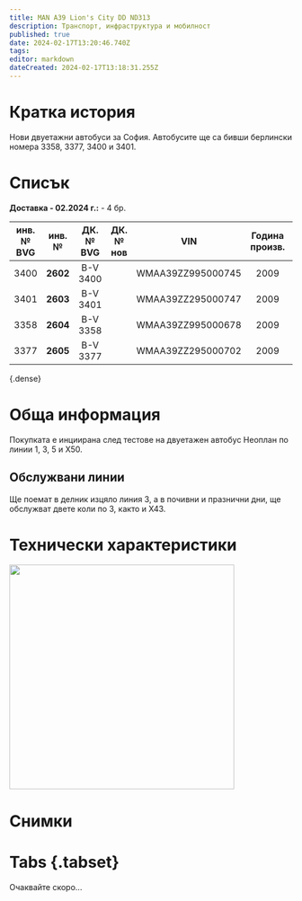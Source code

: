 ```yaml
---
title: MAN A39 Lion's City DD ND313
description: Транспорт, инфраструктура и мобилност
published: true
date: 2024-02-17T13:20:46.740Z
tags: 
editor: markdown
dateCreated: 2024-02-17T13:18:31.255Z
---
```


# Кратка история
Нови двуетажни автобуси за София. Автобусите ще са бивши берлински номера 3358, 3377, 3400 и 3401. 


# Списък
    
**Доставка - 02.2024 г.:** \- 4 бр.  

| инв. № <br> BVG | инв. № | ДК. № <br> BVG | ДК. № <br> нов | VIN | Година<br>произв. | Доставен | Спрян | 
|:---:|:---:|:---:|:---:|:---:|:---:|:---:|:---:|
| 3400 | **2602** | B-V 3400  | |WMAA39ZZ995000745 | 2009  | 2024 | | 
| 3401 | **2603** | B-V 3401  | |WMAA39ZZ295000747 | 2009  | 2024 | |       
| 3358 | **2604** | B-V 3358  | |WMAA39ZZ995000678 | 2009  | 2024 | |  
| 3377 | **2605** | B-V 3377  | |WMAA39ZZ295000702 | 2009  | 2024 | |    

{.dense}

    

# Обща информация

Покупката е инциирана след тестове на двуетажен автобус Неоплан по линии 1, 3, 5 и Х50.

## Обслужвани линии

Ще поемат в делник изцяло линия 3, а в почивни и празнични дни, ще обслужват двете коли по 3, както и Х43.

# Технически характеристики

<img src="https://live.staticflickr.com/3884/14962523657_f8b1ac5a34_z.jpg" width="400px">



# Снимки
  
# Tabs {.tabset}
Oчаквайте скоро...
